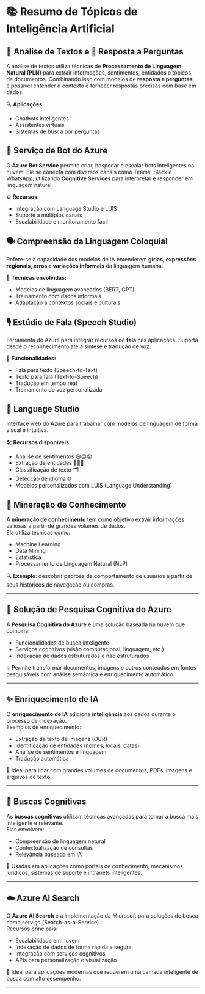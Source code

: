 # 📚 Resumo de Tópicos de Inteligência Artificial

## 📝 Análise de Textos e 🤖 Resposta a Perguntas
A análise de textos utiliza técnicas de **Processamento de Linguagem Natural (PLN)** para extrair informações, sentimentos, entidades e tópicos de documentos. Combinando isso com modelos de **resposta a perguntas**, é possível entender o contexto e fornecer respostas precisas com base em dados.

🔍 **Aplicações:**
- Chatbots inteligentes
- Assistentes virtuais
- Sistemas de busca por perguntas

## 💬 Serviço de Bot do Azure
O **Azure Bot Service** permite criar, hospedar e escalar bots inteligentes na nuvem. Ele se conecta com diversos canais como Teams, Slack e WhatsApp, utilizando **Cognitive Services** para interpretar e responder em linguagem natural.

⚙️ **Recursos:**
- Integração com Language Studio e LUIS
- Suporte a múltiplos canais
- Escalabilidade e monitoramento fácil

## 🗣️ Compreensão da Linguagem Coloquial
Refere-se à capacidade dos modelos de IA entenderem **gírias, expressões regionais, erros e variações informais** da linguagem humana.

🧠 **Técnicas envolvidas:**
- Modelos de linguagem avançados (BERT, GPT)
- Treinamento com dados informais
- Adaptação a contextos sociais e culturais

## 🎙️ Estúdio de Fala (Speech Studio)
Ferramenta do Azure para integrar recursos de **fala** nas aplicações. Suporta desde o reconhecimento até a síntese e tradução de voz.

🔧 **Funcionalidades:**
- Fala para texto (Speech-to-Text)
- Texto para fala (Text-to-Speech)
- Tradução em tempo real
- Treinamento de voz personalizada

## 🧾 Language Studio
Interface web do Azure para trabalhar com modelos de linguagem de forma visual e intuitiva.

🛠️ **Recursos disponíveis:**
- Análise de sentimentos 😃😐😡
- Extração de entidades 🏢📅📍
- Classificação de texto 🗂️
- Detecção de idioma 🌐
- Modelos personalizados com LUIS (Language Understanding)

## 🧠 Mineração de Conhecimento

A **mineração de conhecimento** tem como objetivo extrair informações valiosas a partir de grandes volumes de dados.  
Ela utiliza técnicas como:

- Machine Learning
- Data Mining
- Estatística
- Processamento de Linguagem Natural (NLP)

🔍 **Exemplo**: descobrir padrões de comportamento de usuários a partir de seus históricos de navegação ou compras.

---

## 🧩 Solução de Pesquisa Cognitiva do Azure

A **Pesquisa Cognitiva do Azure** é uma solução baseada na nuvem que combina:

- Funcionalidades de busca inteligente
- Serviços cognitivos (visão computacional, linguagem, etc.)
- Indexação de dados estruturados e não estruturados

💡 Permite transformar documentos, imagens e outros conteúdos em fontes pesquisáveis com análise semântica e enriquecimento automático.

---

## ✨ Enriquecimento de IA

O **enriquecimento de IA** adiciona **inteligência** aos dados durante o processo de indexação.  
Exemplos de enriquecimento:

- Extração de texto de imagens (OCR)
- Identificação de entidades (nomes, locais, datas)
- Análise de sentimentos e linguagem
- Tradução automática

📌 Ideal para lidar com grandes volumes de documentos, PDFs, imagens e arquivos de texto.

---

## 🔎 Buscas Cognitivas

As **buscas cognitivas** utilizam técnicas avançadas para tornar a busca mais inteligente e relevante.  
Elas envolvem:

- Compreensão de linguagem natural
- Contextualização de consultas
- Relevância baseada em IA

🎯 Usadas em aplicações como portais de conhecimento, mecanismos jurídicos, sistemas de suporte e intranets inteligentes.

---

## ☁️ Azure AI Search

O **Azure AI Search** é a implementação da Microsoft para soluções de busca como serviço (Search-as-a-Service).  
Recursos principais:

- Escalabilidade em nuvem
- Indexação de dados de forma rápida e segura
- Integração com serviços cognitivos
- APIs para personalização e visualização

🚀 Ideal para aplicações modernas que requerem uma camada inteligente de busca com alto desempenho.

---
